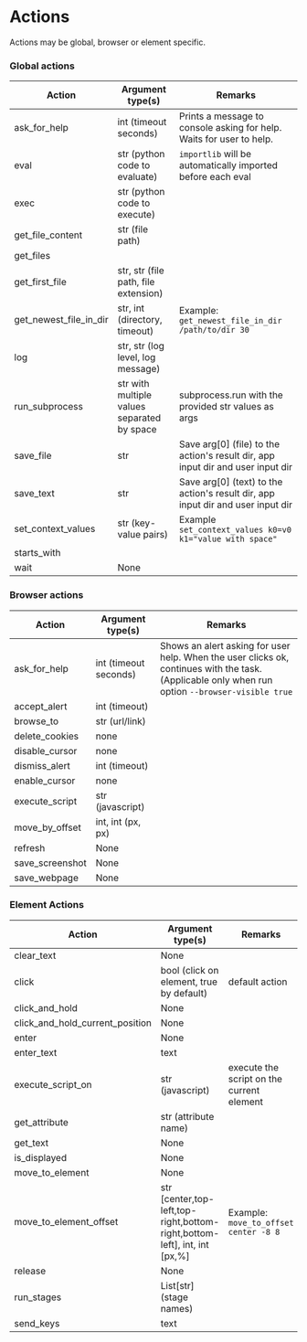 # Actions

Actions may be global, browser or element specific.

### Global actions

| Action                 | Argument type(s)                            | Remarks                                                                         |
|------------------------|---------------------------------------------|---------------------------------------------------------------------------------|
| ask_for_help           | int (timeout seconds)                       | Prints a message to console asking for help. Waits for user to help.            |
| eval                   | str (python code to evaluate)               | `importlib` will be automatically imported before each eval                     |
| exec                   | str (python code to execute)                |                                                                                 |
| get_file_content       | str (file path)                             |                                                                                 |
| get_files              |                                             |                                                                                 |
| get_first_file         | str, str (file path, file extension)        |                                                                                 |
| get_newest_file_in_dir | str, int (directory, timeout)               | Example: `get_newest_file_in_dir /path/to/dir 30`                               |
| log                    | str, str (log level, log message)           |                                                                                 |
| run_subprocess         | str with multiple values separated by space | subprocess.run with the provided str values as args                             |
| save_file              | str                                         | Save arg[0] (file) to the action's result dir, app input dir and user input dir |
| save_text              | str                                         | Save arg[0] (text) to the action's result dir, app input dir and user input dir |
| set_context_values     | str (key-value pairs)                       | Example `set_context_values k0=v0 k1="value with space"`                        |
| starts_with            |                                             |                                                                                 |
| wait                   | None                                        |                                                                                 |

### Browser actions

| Action          | Argument type(s)      | Remarks                                                                                                                                          |
|-----------------|-----------------------|--------------------------------------------------------------------------------------------------------------------------------------------------|
| ask_for_help    | int (timeout seconds) | Shows an alert asking for user help. When the user clicks ok, continues with the task. (Applicable only when run option `--browser-visible true` | 
| accept_alert    | int (timeout)         |                                                                                                                                                  |
| browse_to       | str (url/link)        |                                                                                                                                                  |
| delete_cookies  | none                  |                                                                                                                                                  |
| disable_cursor  | none                  |                                                                                                                                                  |
| dismiss_alert   | int (timeout)         |                                                                                                                                                  |
| enable_cursor   | none                  |                                                                                                                                                  |
| execute_script  | str (javascript)      |                                                                                                                                                  |
| move_by_offset  | int, int (px, px)     |                                                                                                                                                  |
| refresh         | None                  |                                                                                                                                                  |
| save_screenshot | None                  |                                                                                                                                                  |
| save_webpage    | None                  |                                                                                                                                                  |

### Element Actions

| Action                          | Argument type(s)                                                          | Remarks                                   |
|---------------------------------|---------------------------------------------------------------------------|-------------------------------------------|
| clear_text                      | None                                                                      |                                           |
| click                           | bool (click on element, true by default)                                  | default action                            |
| click_and_hold                  | None                                                                      |                                           |
| click_and_hold_current_position | None                                                                      |                                           |
| enter                           | None                                                                      |                                           |
| enter_text                      | text                                                                      |                                           |
| execute_script_on               | str (javascript)                                                          | execute the script on the current element |
| get_attribute                   | str (attribute name)                                                      |                                           |
| get_text                        | None                                                                      |                                           |    
| is_displayed                    | None                                                                      |                                           |
| move_to_element                 | None                                                                      |                                           |
| move_to_element_offset          | str [center,top-left,top-right,bottom-right,bottom-left], int, int [px,%] | Example: `move_to_offset center -8 8`     |
| release                         | None                                                                      |                                           |
| run_stages                      | List[str] (stage names)                                                   |                                           |
| send_keys                       | text                                                                      |                                           |
